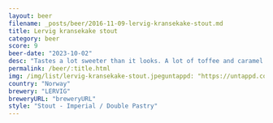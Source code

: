 ```yaml
---
layout: beer
filename: _posts/beer/2016-11-09-lervig-kransekake-stout.md
title: Lervig kransekake stout
category: beer
score: 9
beer-date: "2023-10-02"
desc: "Tastes a lot sweeter than it looks. A lot of toffee and caramel mixed with tiramisu. Exactly on point for a pastry stout"
permalink: /beer/:title.html
img: /img/list/lervig-kransekake-stout.jpeguntappd: "https://untappd.com/b/lervig-kransekake-stout/5428752"
country: "Norway"
brewery: "LERVIG"
breweryURL: "breweryURL"
style: "Stout - Imperial / Double Pastry"
---
```

